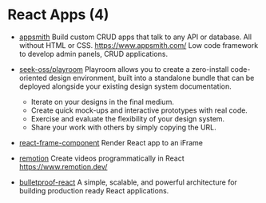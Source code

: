 # React Apps (4)

- [appsmith](https://github.com/appsmithorg/appsmith)
  Build custom CRUD apps that talk to any API or database. All without HTML or CSS. <https://www.appsmith.com/>
  Low code framework to develop admin panels, CRUD applications.

- [seek-oss/playroom](https://github.com/seek-oss/playroom)
  Playroom allows you to create a zero-install code-oriented design environment, built into a standalone bundle that can be deployed alongside your existing design system documentation.
  - Iterate on your designs in the final medium.
  - Create quick mock-ups and interactive prototypes with real code.
  - Exercise and evaluate the flexibility of your design system.
  - Share your work with others by simply copying the URL.

- [react-frame-component](https://github.com/ryanseddon/react-frame-component)
  Render React app to an iFrame

- [remotion](https://github.com/remotion-dev/remotion)
  Create videos programmatically in React <https://www.remotion.dev/>

- [bulletproof-react](https://github.com/alan2207/bulletproof-react)
  A simple, scalable, and powerful architecture for building production ready React applications.
